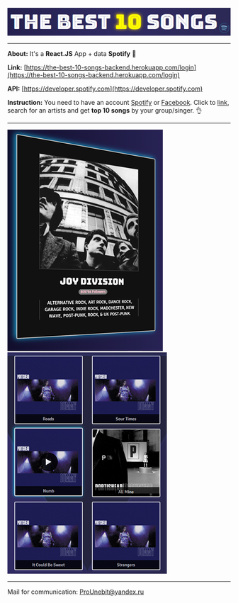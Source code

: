 ![](public/title.png)

- - -

**About:** It's a **React.JS** App + data **Spotify** 🖤

**Link:** [https://the-best-10-songs-backend.herokuapp.com/login](https://the-best-10-songs-backend.herokuapp.com/login)

**API:** [https://developer.spotify.com](https://developer.spotify.com)

**Instruction:** You need to have an account [Spotify](https://www.spotify.com) or [Facebook](https://www.facebook.com/). Click to [link](https://the-best-10-songs-backend.herokuapp.com/login), search for an artists and get **top 10 songs** by your group/singer. 👌

- - -

![](public/artist-card-mid_size.png) ![](public/tracks-ex-2.png)

- - -
Mail for communication: <ProUnebit@yandex.ru>
